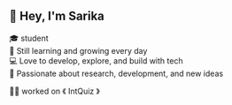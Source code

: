 ## 👋 Hey, I'm Sarika

🎓 student  
🌱 Still learning and growing every day  
💻 Love to develop, explore, and build with tech  
🔬 Passionate about research, development, and new ideas

👩‍💻 worked on 《 IntQuiz 》
